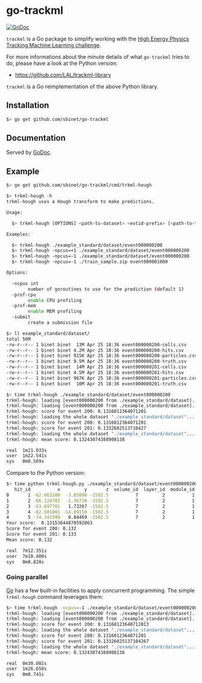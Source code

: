 # go-trackml

[![GoDoc](https://godoc.org/github.com/sbinet/go-trackml?status.svg)](https://godoc.org/github.com/sbinet/go-trackml)


`trackml` is a Go package to simplify working with the [High Energy Physics Tracking Machine Learning challenge][kaggle_trachml].

For more informations about the minute details of what `go-trackml` tries to do, please have a look at the Python version:

- https://github.com/LAL/trackml-library

`trackml` is a Go reimplementation of the above Python library.

## Installation

```sh
$> go get github.com/sbinet/go-trackml
```

## Documentation

Served by [GoDoc](https://godoc.org/github.com/sbinet/go-trackml).

## Example

```sh
$> go get github.com/sbinet/go-trackml/cmd/trkml-hough

$> trkml-hough -h
trkml-hough uses a Hough transform to make predictions.

Usage:

  $> trkml-hough [OPTIONS] <path-to-dataset> <evtid-prefix> [<path-to-test-dataset]

Examples:

  $> trkml-hough ./example_standard/dataset/event000000200
  $> trkml-hough -npcus=+1 ./example_standard/dataset/event000000200
  $> trkml-hough -npcus=-1 ./example_standard/dataset/event000000200
  $> trkml-hough -npcus=-1 ./train_sample.zip event000001000

Options:

  -ncpus int
    	number of goroutines to use for the prediction (default 1)
  -prof-cpu
    	enable CPU profiling
  -prof-mem
    	enable MEM profiling
  -submit
     	create a submission file

$> ll example_standard/dataset/
total 56M
-rw-r--r-- 1 binet binet  13M Apr 25 18:36 event000000200-cells.csv
-rw-r--r-- 1 binet binet 4.2M Apr 25 18:36 event000000200-hits.csv
-rw-r--r-- 1 binet binet 915K Apr 25 18:36 event000000200-particles.csv
-rw-r--r-- 1 binet binet 9.5M Apr 25 18:36 event000000200-truth.csv
-rw-r--r-- 1 binet binet  14M Apr 25 18:36 event000000201-cells.csv
-rw-r--r-- 1 binet binet 4.5M Apr 25 18:36 event000000201-hits.csv
-rw-r--r-- 1 binet binet 967K Apr 25 18:36 event000000201-particles.csv
-rw-r--r-- 1 binet binet  10M Apr 25 18:36 event000000201-truth.csv

$> time trkml-hough ./example_standard/dataset/event000000200
trkml-hough: loading [event000000200 from ./example_standard/dataset]...
trkml-hough: loading [event000000200 from ./example_standard/dataset]... [done]
trkml-hough: score for event 200: 0.1316012364071201
trkml-hough: loading the whole dataset "./example_standard/dataset"...
trkml-hough: score for event 200: 0.1316012364071201
trkml-hough: score for event 201: 0.1332602513710427
trkml-hough: loading the whole dataset "./example_standard/dataset"... [done]
trkml-hough: mean score: 0.13243074388908138

real  1m21.033s
user  1m22.541s
sys   0m0.569s
```

Compare to the Python version:

```sh
$> time python trkml-hough.py ./example_standard/dataset/event000000200
   hit_id          x         y       z  volume_id  layer_id  module_id
0       1 -62.663200  -3.05090 -1502.5          7         2          1
1       2 -66.124702  -1.36730 -1502.5          7         2          1
2       3 -63.697701   1.73267 -1502.5          7         2          1
3       4 -82.501801 -14.09150 -1502.5          7         2          1
4       5 -74.343399   0.84469 -1502.5          7         2          1
Your score:  0.13153644878592863
Score for event 200: 0.132
Score for event 201: 0.133
Mean score: 0.132

real  7m12.351s
user  7m10.400s
sys   0m0.828s
```

### Going parallel

[Go](https://golang.org) has a few built-in facilities to apply concurrent programming.
The simple `trkml-hough` command leverages them:

```sh
$> time trkml-hough -ncpus=-1 ./example_standard/dataset/event000000200
trkml-hough: loading [event000000200 from ./example_standard/dataset]...
trkml-hough: loading [event000000200 from ./example_standard/dataset]... [done]
trkml-hough: score for event 200: 0.13160123640712013
trkml-hough: loading the whole dataset "./example_standard/dataset"...
trkml-hough: score for event 200: 0.1316012364071201
trkml-hough: score for event 201: 0.13326025137104267
trkml-hough: loading the whole dataset "./example_standard/dataset"... [done]
trkml-hough: mean score: 0.13243074388908138

real  0m30.081s
user  1m26.658s
sys   0m0.741s
```

[cern]: https://home.cern
[lhc]: https://home.cern/topics/large-hadron-collider
[kaggle_trachml]: https://www.kaggle.com/c/trackml-particle-identification

